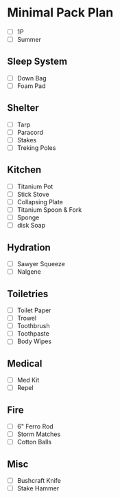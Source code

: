 # Minimal Pack Plan
- [ ] 1P
- [ ] Summer
## Sleep System
- [ ] Down Bag
- [ ] Foam Pad
## Shelter
- [ ] Tarp
- [ ] Paracord
- [ ] Stakes
- [ ] Treking Poles
## Kitchen
- [ ] Titanium Pot
- [ ] Stick Stove
- [ ] Collapsing Plate
- [ ] Titanium Spoon & Fork
- [ ] Sponge
- [ ] disk Soap
## Hydration
- [ ] Sawyer Squeeze
- [ ] Nalgene
## Toiletries
- [ ] Toilet Paper
- [ ] Trowel
- [ ] Toothbrush
- [ ] Toothpaste
- [ ] Body Wipes
## Medical
- [ ] Med Kit
- [ ] Repel
## Fire
- [ ] 6" Ferro Rod
- [ ] Storm Matches
- [ ] Cotton Balls
## Misc
- [ ] Bushcraft Knife
- [ ] Stake Hammer
